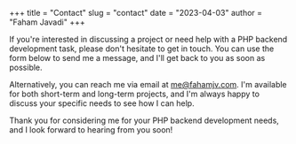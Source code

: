+++
title = "Contact"
slug = "contact"
date = "2023-04-03"
author = "Faham Javadi"
+++

If you're interested in discussing a project or need help with a PHP backend development task, please don't hesitate to get in touch. You can use the form below to send me a message, and I'll get back to you as soon as possible.

Alternatively, you can reach me via email at me@fahamjv.com. I'm available for both short-term and long-term projects, and I'm always happy to discuss your specific needs to see how I can help.

Thank you for considering me for your PHP backend development needs, and I look forward to hearing from you soon!
